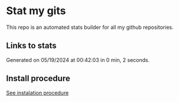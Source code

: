 # Stat my gits

This repo is an automated stats builder for all my github repositories.

## Links to stats


Generated on 05/19/2024 at 00:42:03 in 0 min, 2 seconds.

## Install procedure

[See instalation procedure](./src/install.md)
